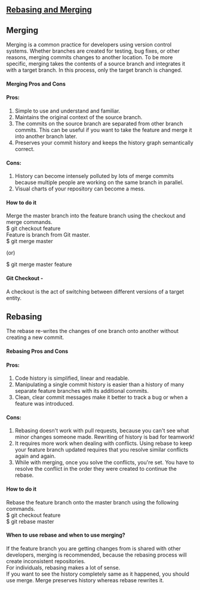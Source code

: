 ## [Rebasing and Merging](https://prayuja-teli.github.io/Blog/Git)     


 ## Merging <br/>

Merging is a common practice for developers using version control systems. Whether branches are created for testing, bug fixes, or other reasons, merging commits changes to another location. To be more specific, merging takes the contents of a source branch and integrates it with a target branch. In this process, only the target branch is changed. 

#### Merging Pros and Cons<br/>

#### Pros:<br/>

1. Simple to use and understand and familiar.<br/>
2. Maintains the original context of the source branch.<br/>
3. The commits on the source branch are separated from other branch commits. This can be useful if you want to take the feature and merge it into another branch later.<br/>
4. Preserves your commit history and keeps the history graph semantically correct.<br/>

#### Cons:<br/>
1. History can become intensely polluted by lots of merge commits because multiple people are working on the same branch in parallel.<br/>
2. Visual charts of your repository can become a mess.<br/>

#### How to do it<br/>
Merge the master branch into the feature branch using the checkout and merge commands.<br/>
$ git checkout feature<br/> 
Feature is branch from Git master.<br/>
$ git merge master<br/>
 
(or)<br/>
 
$ git merge master feature<br/>

#### Git Checkout -<br/>

A checkout is the act of switching between different versions of a target entity.<br/>


 ## Rebasing <br/>
 
The rebase re-writes the changes of one branch onto another without creating a new commit.<br/>
 
#### Rebasing Pros and Cons <br/>

#### Pros: <br/>
1. Code history is simplified, linear and readable.<br/>
2. Manipulating a single commit history is easier than a history of many separate feature branches with its additional commits.<br/>
3. Clean, clear commit messages make it better to track a bug or when a feature was introduced.<br/>

#### Cons: <br/>

1. Rebasing doesn't work with pull requests, because you can't see what minor changes someone made. Rewriting of history is bad for teamwork!<br/>
2. It requires more work when dealing with conflicts. Using rebase to keep your feature branch updated requires that you resolve similar conflicts again and again.<br/>
3. While with merging, once you solve the conflicts, you're set. You have to resolve the conflict in the order they were created to continue the rebase.<br/>

#### How to do it<br/>
Rebase the feature branch onto the master branch using the following commands.<br/>
$ git checkout feature<br/>
$ git rebase master<br/>

#### When to use rebase and when to use merging?<br/>

If the feature branch you are getting changes from is shared with other developers, merging is recommended, because the rebasing process will create inconsistent repositories.<br/>
For individuals, rebasing makes a lot of sense.<br/>
If you want to see the history completely same as it happened, you should use merge. Merge preserves history whereas rebase rewrites it.<br/>












